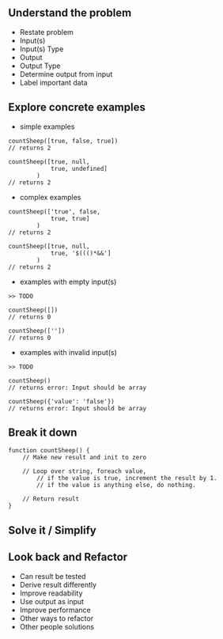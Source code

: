 ## Understand the problem
* Restate problem
* Input(s)
* Input(s) Type
* Output
* Output Type
* Determine output from input
* Label important data

## Explore concrete examples
* simple examples
```
countSheep([true, false, true])
// returns 2

countSheep([true, null,
			true, undefined]
		)
// returns 2
```

* complex examples
```
countSheep(['true', false,
			true, true]
		)
// returns 2

countSheep([true, null,
			true, '$((()*&&']
		)
// returns 2
```

* examples with empty input(s)
```
>> TODO

countSheep([])
// returns 0

countSheep([''])
// returns 0
```

* examples with invalid input(s)
```
>> TODO

countSheep()
// returns error: Input should be array

countSheep({'value': 'false'})
// returns error: Input should be array
```

## Break it down
```
function countSheep() {
	// Make new result and init to zero

	// Loop over string, foreach value,
		// if the value is true, increment the result by 1.
		// if the value is anything else, do nothing.

	// Return result
}
```

## Solve it / Simplify

## Look back and Refactor
* Can result be tested
* Derive result differently
* Improve readability
* Use output as input
* Improve performance
* Other ways to refactor
* Other people solutions
